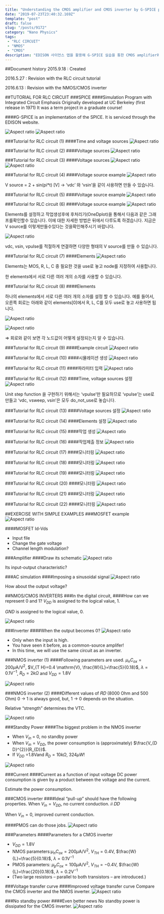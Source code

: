 ```yaml
---
title: "Understanding the CMOS amplifier and CMOS inverter by G-SPICE practice/G-SPICE 실습을 통한 CMOS amplifier와 CMOS inverter의 이해"
date: "2019-07-23T23:40:32.169Z"
template: "post"
draft: false
slug: "/posts/9172"
category: "Nano Physics"
tags: 
 - "RLC CIRCUIT"
 - "NMOS"
 - "CMOS"
description: "EDISON 사이언스 앱을 활용해 G-SPICE 실습을 통한 CMOS amplifier와 CMOS inverter의 이해"
---
```


##Document history
2015.9.18 : Created

2016.5.27 : Revision with the RLC circuit tutorial

2016.6.13 : Revision with the NMOS/CMOS inverter


##TUTORIAL FOR RLC CIRCUIT
###SPICE
####Simulation Program with Integrated Circuit Emphasis
Originally developed at UC Berkeley (first release in 1971) It was a term project in a graduate course! 

####G-SPICE is an implementation of the SPICE.
It is serviced through the EDISON website.

![Aspect ratio](/media/POST/9172/0.jpg)
![Aspect ratio](/media/POST/9172/1.jpg)

###Tutorial for RLC circuit (1)
####Time and voltage sources
![Aspect ratio](/media/POST/9172/2.jpg)

###Tutorial for RLC circuit (2)
####Voltage sources
![Aspect ratio](/media/POST/9172/3.jpg)

###Tutorial for RLC circuit (3)
####Voltage sources
![Aspect ratio](/media/POST/9172/4.jpg)
![Aspect ratio](/media/POST/9172/5.jpg)

###Tutorial for RLC circuit (4)
####Voltage source example
![Aspect ratio](/media/POST/9172/6.jpg)

V source = 2 + sin(pi*t) [V]
→ ‘vdc’ 와 ‘vsin’을 같이 사용하면 만들 수 있습니다.
 
###Tutorial for RLC circuit (5)
####Voltage source example
![Aspect ratio](/media/POST/9172/7.jpg)

###Tutorial for RLC circuit (6)
####Voltage source example
![Aspect ratio](/media/POST/9172/8.jpg)

Elements를 설정하고 작업생성후에 후처리기(OneDplot)을 통해서 다음과 같은 그래프를확인할수 있습니다. 이에 대한 자세한 방법은 뒤에서 다루도록 하겠습니다. 지금은 V source를 이렇게만들수있다는 것을확인해주시기 바랍니다.

![Aspect ratio](/media/POST/9172/9.jpg)

vdc, vsin, vpulse를 적절하게 연결하면 다양한 형태의 V source를 만들 수 있습니다.
  

###Tutorial for RLC circuit (7)
####Elements
![Aspect ratio](/media/POST/9172/10.jpg)

Elements는 MOS, R, L, C 중 필요한 것을 use로 놓고 node를 지정하여 사용합니다.

한 elements에서 서로 다른 여러 개의 소자를 사용할 수 있습니다.
  
###Tutorial for RLC circuit (8)
####Elements

하나의 elements에서 서로 다른 여러 개의 소자를 설정 할 수 있습니다. 예를 들어서, 오른쪽 회로는 아래와 같이 elements[0]에서 R, L, C를 모두 use로 놓고 사용하면 됩니다.

![Aspect ratio](/media/POST/9172/11.jpg)

![Aspect ratio](/media/POST/9172/12.jpg)


$\Rightarrow$ 회로와 같이 보면 각 노드값이 어떻게 설정되는지 알 수 있습니다.

###Tutorial for RLC circuit (9)
####Example circuit
![Aspect ratio](/media/POST/9172/13.jpg)

###Tutorial for RLC circuit (10)
####시뮬레이션 생성
![Aspect ratio](/media/POST/9172/14.jpg)

###Tutorial for RLC circuit (11)
####파라미터 입력
![Aspect ratio](/media/POST/9172/15.jpg)

###Tutorial for RLC circuit (12)
####Time, voltage sources 설정
![Aspect ratio](/media/POST/9172/16.jpg)

Unit step function 을 구현하기 위해서는 ‘vpulse’만 필요하므로 ‘vpulse’는 use로 만들고 ‘vdc, vsweep, vsin’은 모두 do_not_use로 놓습니다.
   
###Tutorial for RLC circuit (13)
####Voltage sources 설정
![Aspect ratio](/media/POST/9172/17.jpg)

###Tutorial for RLC circuit (14)
####Elements 설정
![Aspect ratio](/media/POST/9172/18.jpg)

###Tutorial for RLC circuit (15)
####작업 생성
![Aspect ratio](/media/POST/9172/20.jpg)

###Tutorial for RLC circuit (16)
####작업제출 정보
![Aspect ratio](/media/POST/9172/19.jpg)

###Tutorial for RLC circuit (17)
####모니터링
![Aspect ratio](/media/POST/9172/21.jpg)

###Tutorial for RLC circuit (18)
####모니터링
![Aspect ratio](/media/POST/9172/22.jpg)

###Tutorial for RLC circuit (19)
####모니터링
![Aspect ratio](/media/POST/9172/23.jpg)

  
###Tutorial for RLC circuit (20)
####모니터링
![Aspect ratio](/media/POST/9172/24.jpg)

###Tutorial for RLC circuit (21)
####모니터링
![Aspect ratio](/media/POST/9172/25.jpg)

###Tutorial for RLC circuit (22)
####모니터링
![Aspect ratio](/media/POST/9172/26.jpg)

##EXERCISE WITH SIMPLE EXAMPLES
###MOSFET example
![Aspect ratio](/media/POST/9172/27.jpg)

####MOSFET Id-Vds 
- Input file
- Change the gate voltage
- Channel length modulation?


###Amplifier
####Draw its schematic
![Aspect ratio](/media/POST/9172/28.jpg)

Its input-output characteristic?

###AC simulation
####Imposing a sinusoidal signal 
![Aspect ratio](/media/POST/9172/29.jpg)

How about the output voltage?

##NMOS/CMOS INVERTERS
###In the digital circuit,
####How can we represent 0 and 1? 
$V_{D D}$ is assigned to the logical value, 1. 

$G N D$ is assigned to the logical value, 0.

![Aspect ratio](/media/POST/9172/30.jpg)

###Inverter
####When the output becomes 0?
![Aspect ratio](/media/POST/9172/31.jpg)

- Only when the input is high.
- You have seen it before, as a common-source amplifer! 
- In this time, we will use the same circuit as an inverter.

###NMOS inverter (1)
####Following parameters are used.
$\mu_{n} C_{o x}=200 \mu \mathrm{A} / \mathrm{V}^{2}$, $V_{T H}=0.4 \mathrm{V}, \frac{W}{L}=\frac{5}{0.18}$, $\lambda=0.1 \mathrm{V}^{-1}$, $R_{D}=2 k \Omega$ and $V_{D D}=1.8 \mathrm{V}$

![Aspect ratio](/media/POST/9172/32.jpg)


###NMOS inverter (2)
####Different values of 𝑅𝐷 (8000 Ohm and 500 Ohm)
0 $\rightarrow$ 1 is always good, but, 1 $\rightarrow$ 0 depends on the situation. 

Relative “strength” determines the VTC.

![Aspect ratio](/media/POST/9172/33.jpg)

###Standby Power
####The biggest problem in the NMOS inverter 
- When $V_{i n}$ = 0, no standby power
- When $V_{i n}=V_{D D}$, the power consumption is (approximately) $\frac{V_{D D}^{2}}{R_{D}}$.
- If $V_{D D}$ =1.8Vand $R_{D}=10 k \Omega$, 324$\mu W$!

![Aspect ratio](/media/POST/9172/34.jpg)

###Current
####Current as a function of input voltage
DC power consumption is given by a product between the voltage and the current.

Estimate the power consumption.

###CMOS inverter 
####Ideal “pull-up” should have the following properties.
When $V_{i n}=V_{D D}$, no current conduction. 𝑖𝑖 𝐷𝐷

When $V_{i n}=0$, improved current conduction.

####PMOS can do those jobs.
![Aspect ratio](/media/POST/9172/35.jpg)

###Parameters
####Parameters for a CMOS inverter 
- $V_{D D}=1.8 \mathrm{V}$
- NMOS parameters:$\mu_{n} C_{o x}=200 \mu \mathrm{A} / \mathrm{V}^{2}$, $V_{T H}=0.4 \mathrm{V}$, $\frac{W}{L}=\frac{5}{0.18}$, $\lambda=0.1 \mathrm{V}^{-1}$
- PMOS parameters: $\mu_{p} C_{o x}=100 \mu \mathrm{A} / \mathrm{V}^{2}$, $V_{T H}=-0.4 \mathrm{V}$, $\frac{W}{L}=\frac{20}{0.18}$, $\lambda=0.2 \mathrm{V}^{-1}$
- (Two large resistors – parallel to both transistors – are introduced.)

###Voltage transfer curve
####Improved voltage transfer curve
Compare the CMOS inverter and the NMOS inverter.
![Aspect ratio](/media/POST/9172/36.jpg)


###No standby power
####Even better news
No standby power is dissipated for the CMOS inverter.
![Aspect ratio](/media/POST/9172/37.jpg)


